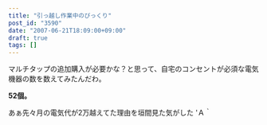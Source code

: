 ```yaml
---
title: "引っ越し作業中のびっくり"
post_id: "3590"
date: "2007-06-21T18:09:00+09:00"
draft: true
tags: []
---
```



マルチタップの追加購入が必要かな？と思って、自宅のコンセントが必須な電気機器の数を数えてみたんだわ。

**52個。**

あぁ先々月の電気代が2万越えてた理由を垣間見た気がした 'Ａ｀
